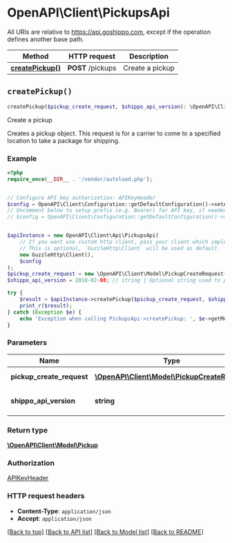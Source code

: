 # OpenAPI\Client\PickupsApi

All URIs are relative to https://api.goshippo.com, except if the operation defines another base path.

| Method | HTTP request | Description |
| ------------- | ------------- | ------------- |
| [**createPickup()**](PickupsApi.md#createPickup) | **POST** /pickups | Create a pickup |


## `createPickup()`

```php
createPickup($pickup_create_request, $shippo_api_version): \OpenAPI\Client\Model\Pickup
```

Create a pickup

Creates a pickup object. This request is for a carrier to come to a specified location to take a package for shipping.

### Example

```php
<?php
require_once(__DIR__ . '/vendor/autoload.php');


// Configure API key authorization: APIKeyHeader
$config = OpenAPI\Client\Configuration::getDefaultConfiguration()->setApiKey('Authorization', 'YOUR_API_KEY');
// Uncomment below to setup prefix (e.g. Bearer) for API key, if needed
// $config = OpenAPI\Client\Configuration::getDefaultConfiguration()->setApiKeyPrefix('Authorization', 'Bearer');


$apiInstance = new OpenAPI\Client\Api\PickupsApi(
    // If you want use custom http client, pass your client which implements `GuzzleHttp\ClientInterface`.
    // This is optional, `GuzzleHttp\Client` will be used as default.
    new GuzzleHttp\Client(),
    $config
);
$pickup_create_request = new \OpenAPI\Client\Model\PickupCreateRequest(); // \OpenAPI\Client\Model\PickupCreateRequest | Shippo’s pickups endpoint allows you to schedule pickups with USPS and DHL Express for eligible shipments that you have already created.
$shippo_api_version = 2018-02-08; // string | Optional string used to pick a non-default API version to use. See our <a href=\"https://docs.goshippo.com/docs/api_concepts/apiversioning/\">API version</a> guide.

try {
    $result = $apiInstance->createPickup($pickup_create_request, $shippo_api_version);
    print_r($result);
} catch (Exception $e) {
    echo 'Exception when calling PickupsApi->createPickup: ', $e->getMessage(), PHP_EOL;
}
```

### Parameters

| Name | Type | Description  | Notes |
| ------------- | ------------- | ------------- | ------------- |
| **pickup_create_request** | [**\OpenAPI\Client\Model\PickupCreateRequest**](../Model/PickupCreateRequest.md)| Shippo’s pickups endpoint allows you to schedule pickups with USPS and DHL Express for eligible shipments that you have already created. | |
| **shippo_api_version** | **string**| Optional string used to pick a non-default API version to use. See our &lt;a href&#x3D;\&quot;https://docs.goshippo.com/docs/api_concepts/apiversioning/\&quot;&gt;API version&lt;/a&gt; guide. | [optional] |

### Return type

[**\OpenAPI\Client\Model\Pickup**](../Model/Pickup.md)

### Authorization

[APIKeyHeader](../../README.md#APIKeyHeader)

### HTTP request headers

- **Content-Type**: `application/json`
- **Accept**: `application/json`

[[Back to top]](#) [[Back to API list]](../../README.md#endpoints)
[[Back to Model list]](../../README.md#models)
[[Back to README]](../../README.md)
